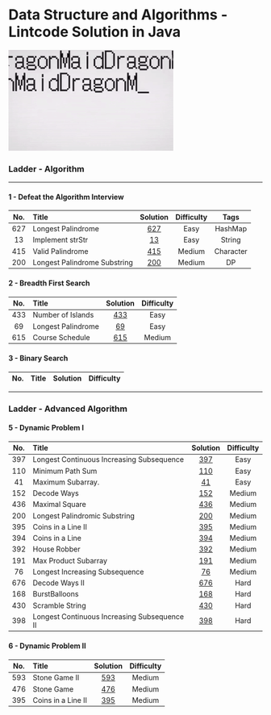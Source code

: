 Data Structure and Algorithms - Lintcode Solution in Java
==========================================================
![](static/dragonMaid.gif)

### Ladder - Algorithm 
----
#### 1 - Defeat the Algorithm Interview 
| __No.__ |      __Title__      | __Solution__ | __Difficulty__ | __Tags__ | 
|:-------:|:--------------------|:-----------:|:---------------:|:------------:|
|  627    | Longest Palindrome  |[627](LongestPalindrome.java)| Easy | HashMap |
|  13     | Implement strStr    |[13](StrStr.java)| Easy | String |
|  415    | Valid Palindrome    |[415](ValidPalindrome.java)| Medium | Character |
|  200    | Longest Palindrome Substring  |[200](LongestPalindromicSubstring.java)| Medium | DP |

#### 2 - Breadth First Search 
| __No.__ |      __Title__      | __Solution__ | __Difficulty__ | 
|:-------:|:--------------------|:------------:|:---------------:|
|  433    | Number of Islands   |[433](NumIslands.java)| Easy | 
|  69     | Longest Palindrome  |[69](LongestPalindrome.java)| Easy | 
|  615    | Course Schedule     |[615](CourseSchedule.java)| Medium | 



#### 3 - Binary Search 
| __No.__ |      __Title__      | __Solution__ | __Difficulty__ | 
|:-------:|:--------------------|:------------:|:---------------:|



-----
### Ladder - Advanced Algorithm 

#### 5 - Dynamic Problem I 
| __No.__ |      __Title__      | __Solution__ | __Difficulty__ | 
|:-------:|:--------------------|:------------:|:--------------:|
|  397    | Longest Continuous Increasing Subsequence |[397](MinimumPathSum.java)| Easy | 
|  110    | Minimum Path Sum    |[110](LongestIncreasingContinuousSubsequence.java)| Easy | 
|  41     | Maximum Subarray.   |[41](MaximumSubarray.java)| Easy | 
|  152    | Decode Ways         |[152](DecodeWays.java)  | Medium | 
|  436    | Maximal Square      |[436](MaximalSquare.java)  | Medium | 
|  200    | Longest Palindromic Substring      |[200](LongestPalindromicSubstring.java)  | Medium | 
|  395    | Coins in a Line II     |[395](CoinsinaLineII.java)  | Medium | 
|  394    | Coins in a Line     |[394](CoinsinaLine.java)  | Medium | 
|  392    | House Robber     |[392](HouseRobber.java)  | Medium | 
|  191    | Max Product Subarray     |[191](MaxProductSubarray.java)  | Medium | 
|  76     | Longest Increasing Subsequence     |[76](LongestIncreasingSubsequence.java)  | Medium |
|  676    | Decode Ways II        |[676](DecodeWaysII.java)  | Hard |  
|  168    | BurstBalloons       |[168](BurstBalloon.java)| Hard | 
|  430    | Scramble String     |[430](ScrambleString.java)  | Hard | 
|  398    | Longest Continuous Increasing Subsequence II     |[398](LongestContinuousIncreasingSubsequenceII.java)  | Hard |

#### 6 - Dynamic Problem II
| __No.__ |      __Title__      |       __Solution__      | __Difficulty__ | 
|:-------:|:--------------------|:-----------------------:|:--------------:|
|  593    | Stone Game II       |[593](StoneGameII.java)  | Medium | 
|  476    | Stone Game          |[476](StoneGame.java)    | Medium | 
|  395    | Coins in a Line II  |[395](CoinsinaLineII.java)  | Medium | 

